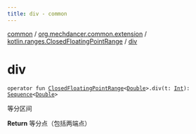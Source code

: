 ```yaml
---
title: div - common
---
```


[common](../../index.html) / [org.mechdancer.common.extension](../index.html) / [kotlin.ranges.ClosedFloatingPointRange](index.html) / [div](./div.html)

# div

`operator fun `[`ClosedFloatingPointRange`](https://kotlinlang.org/api/latest/jvm/stdlib/kotlin.ranges/-closed-floating-point-range/index.html)`<`[`Double`](https://kotlinlang.org/api/latest/jvm/stdlib/kotlin/-double/index.html)`>.div(t: `[`Int`](https://kotlinlang.org/api/latest/jvm/stdlib/kotlin/-int/index.html)`): `[`Sequence`](https://kotlinlang.org/api/latest/jvm/stdlib/kotlin.sequences/-sequence/index.html)`<`[`Double`](https://kotlinlang.org/api/latest/jvm/stdlib/kotlin/-double/index.html)`>`

等分区间

**Return**
等分点（包括两端点）

